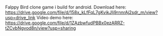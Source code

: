 Falppy Bird clone game i build for android.
Download here: https://drive.google.com/file/d/158x_kLfFqL7gKvikJIj9rnnrAj2sdr_m/view?usp=drive_link
Video demo here: https://drive.google.com/file/d/1ZAzbwfudPBBx0ezARRZ-tZCvbNgvod8n/view?usp=sharing
